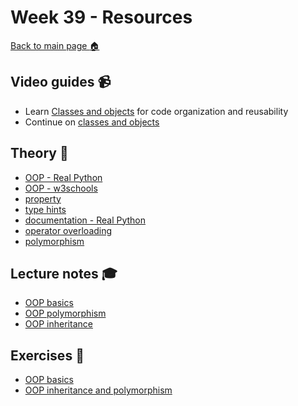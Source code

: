 # Week 39 - Resources

[Back to main page :house:](https://github.com/kokchun/Programmering-med-Python-21)

## Video guides :video_camera:
- Learn [Classes and objects][class_vid] for code organization and reusability 
- Continue on [classes and objects][class_vid2]

[class_vid]: https://www.youtube.com/watch?v=wfcWRAxRVBA
[class_vid2]: https://www.youtube.com/watch?v=WOwi0h_-dfA

## Theory :book:
- [OOP - Real Python][OOP_real]
- [OOP - w3schools][w3OOP]
- [property][prop]
- [type hints](https://realpython.com/lessons/type-hinting/)
- [documentation - Real Python](https://realpython.com/documenting-python-code/)
- [operator overloading](https://www.geeksforgeeks.org/operator-overloading-in-python/)
- [polymorphism](https://www.programiz.com/python-programming/polymorphism)

[OOP_real]: https://realpython.com/python3-object-oriented-programming/
[w3OOP]: https://www.w3schools.com/python/python_classes.asp
[prop]: https://www.programiz.com/python-programming/property


## Lecture notes :mortar_board:

- [OOP basics](https://github.com/kokchun/Programmering-med-Python-21/blob/main/Lectures/Lec10-OOP_basics.ipynb)
- [OOP polymorphism](https://github.com/kokchun/Programmering-med-Python-21/blob/main/Lectures/Lec11-polymorphism.ipynb)
- [OOP inheritance](https://github.com/kokchun/Programmering-med-Python-21/blob/main/Lectures/Lec12-inheritance.ipynb)

## Exercises :running:

- [OOP basics][OOP_exer]
- [OOP inheritance and polymorphism](https://github.com/kokchun/Programmering-med-Python-21/blob/main/Exercises/11-OOP-exercise2.ipynb)

[OOP_exer]: https://github.com/kokchun/Programmering-med-Python-21/blob/main/Exercises/10-OOP-basic-exercise.ipynb